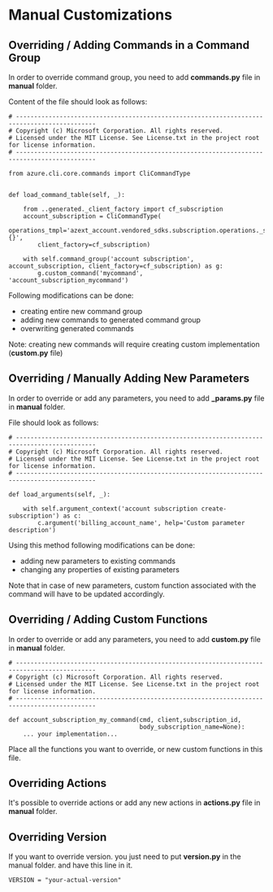 # Manual Customizations

## Overriding / Adding Commands in a Command Group

In order to override command group, you need to add **commands.py** file in **manual** folder.

Content of the file should look as follows:

    # --------------------------------------------------------------------------------------------
    # Copyright (c) Microsoft Corporation. All rights reserved.
    # Licensed under the MIT License. See License.txt in the project root for license information.
    # --------------------------------------------------------------------------------------------

    from azure.cli.core.commands import CliCommandType


    def load_command_table(self, _):

        from ..generated._client_factory import cf_subscription
        account_subscription = CliCommandType(
            operations_tmpl='azext_account.vendored_sdks.subscription.operations._subscription_operations#SubscriptionOperations.{}',
            client_factory=cf_subscription)

        with self.command_group('account subscription', account_subscription, client_factory=cf_subscription) as g:
            g.custom_command('mycommand', 'account_subscription_mycommand')

Following modifications can be done:
- creating entire new command group
- adding new commands to generated command group
- overwriting generated commands

Note: creating new commands will require creating custom implementation (**custom.py** file)

## Overriding / Manually Adding New Parameters

In order to override or add any parameters, you need to add **_params.py** file in **manual** folder.

File should look as follows:

    # --------------------------------------------------------------------------------------------
    # Copyright (c) Microsoft Corporation. All rights reserved.
    # Licensed under the MIT License. See License.txt in the project root for license information.
    # --------------------------------------------------------------------------------------------

    def load_arguments(self, _):

        with self.argument_context('account subscription create-subscription') as c:
            c.argument('billing_account_name', help='Custom parameter description')

Using this method following modifications can be done:
- adding new parameters to existing commands
- changing any properties of existing parameters

Note that in case of new parameters, custom function associated with the command will have to be updated accordingly.

## Overriding / Adding Custom Functions

In order to override or add any parameters, you need to add **custom.py** file in **manual** folder.

    # --------------------------------------------------------------------------------------------
    # Copyright (c) Microsoft Corporation. All rights reserved.
    # Licensed under the MIT License. See License.txt in the project root for license information.
    # --------------------------------------------------------------------------------------------

    def account_subscription_my_command(cmd, client,subscription_id,
                                        body_subscription_name=None):
        ... your implementation...

Place all the functions you want to override, or new custom functions in this file.

## Overriding Actions

It's possible to override actions or add any new actions in **actions.py** file in **manual** folder.

## Overriding Version

If you want to override version. you just need to put **version.py** in the manual folder. and have this line in it.  
```
VERSION = "your-actual-version"
```
